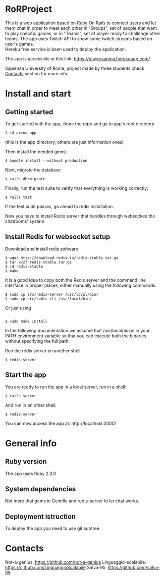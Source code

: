 # RoRProject
This is a web application based on Ruby On Rails to connect users and let them chat in order to meet each other in "Groups", set of people that want to play specific games, or in "Teams", set of player ready to challenge other teams.
The app uses Twitch API to show some twitch streams based on user's games.     
Heroku free service is been used to deploy the application. 

The app is accessible at this link: https://playersarena.herokuapp.com/  

Sapienza University of Rome, project made by three students check [Contacts](#contacts) section for more info.

# Install and start


## Getting started

To get started with the app, clone the repo and go to app's root directory:

```
$ cd arena_app
``` 
(this is the app directory, others are just information ones)

Then install the needed gems:

```
$ bundle install --without production
```

Next, migrate the database:

```
$ rails db:migrate
```

Finally, run the test suite to verify that everything is working correctly:

```
$ rails test
```

If the test suite passes, go ahead to redis installation.

Now you have to install Redis server that handles through websockes the chatrooms' system.

## Install Redis for websocket setup 

Download and install redis software

```
$ wget http://download.redis.io/redis-stable.tar.gz
$ tar xvzf redis-stable.tar.gz
$ cd redis-stable
$ make
```
It is a good idea to copy both the Redis server and the command line interface in proper places, either manually using the following commands:

```
$ sudo cp src/redis-server /usr/local/bin/
$ sudo cp src/redis-cli /usr/local/bin/

```
Or just using 

```

$ sudo make install

```

In the following documentation we assume that /usr/local/bin is in your PATH environment variable so that you can execute both the binaries without specifying the full path.

Run the redis server on another shell 

```
$ redis-server
```

## Start the app
You are ready to run the app in a local server, run in a shell:

```
$ rails server
```
And run in an other shell:
```
$ redis-server
```

You can now access the app at: http://localhost:3000/




# General info

## Ruby version
The app uses Ruby 2.3.0

## System dependencies
 Not more that gems in Gemfile and redis-server to let chat works.

## Deployment istruction
 To deploy the app you need to use git subtree.


# Contacts
Not-a-genius: https://github.com/not-a-genius
Linguaggio-scalabile: https://github.com/LinguaggioScalabile
Salva-95: https://github.com/salva-95


















